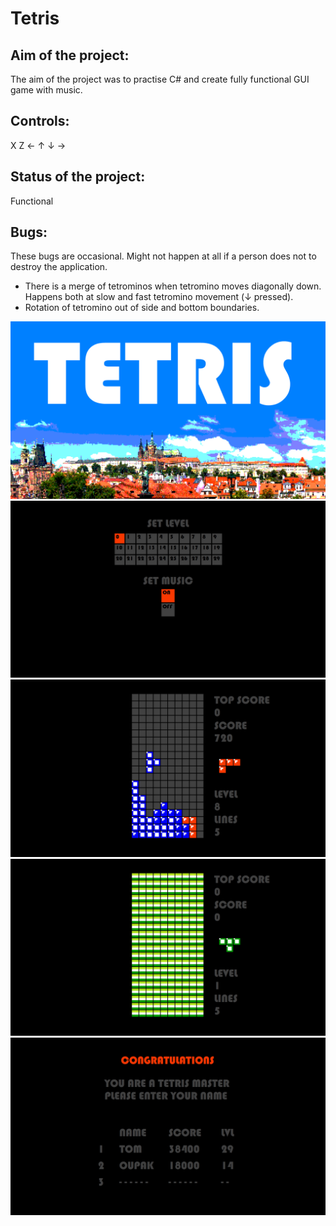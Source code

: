 # Tetris

## Aim of the project:
The aim of the project was to practise C# and create fully functional GUI game with music.

## Controls:
X Z ← ↑ ↓ →

## Status of the project:
Functional

## Bugs:
These bugs are occasional. Might not happen at all if a person does not to destroy the application.

- There is a merge of tetrominos when tetromino moves diagonally down. Happens both at slow and fast tetromino movement (↓ pressed).
- Rotation of tetromino out of side and bottom boundaries.

![Image](\Sprites\Praha.PNG)
![Image](Settings.JPG)
![Image](InGame1.JPG)
![Image](InGame2.JPG)
![Image](Score.JPG)